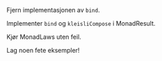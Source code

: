 Fjern implementasjonen av `bind`.

Implementer `bind` og `kleisliCompose` i MonadResult.

Kjør MonadLaws uten feil.

Lag noen fete eksempler!
